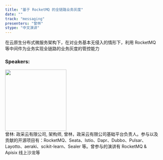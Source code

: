 ```yaml
---
title: "基于 RocketMQ 的全链路业务灰度"
date: "" 
track: "messaging"
presenters: "曾林"
stype: "中文演讲"
---
```

在云原生分布式微服务架构下，在对业务基本无侵入的情形下，利用 RocketMQ 等中间件为业务实现全链路的业务灰度的管控能力
 ### Speakers: 
 <img src="images/speaker/1237.png" width="200" /><br>曾林: 政采云有限公司, 架构师, 曾林，政采云有限公司基础平台负责人。参与以及贡献的开源项目有：RocketMQ、Seata、Istio、Dapr、Dubbo、Pulsar、Layotto、aeraki、scikit-learn、Sealer 等。曾参与的演讲有 RocketMQ & Apisix 线上沙龙等
 